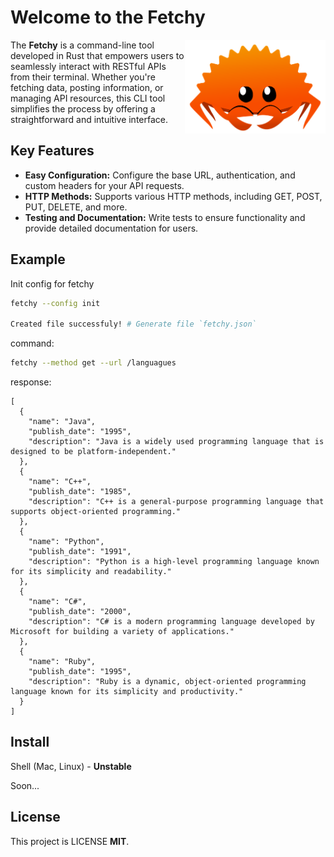 # Welcome to the Fetchy

<img align="right" src="./ferry.png" height="150px" alt="the rust mascot">


The **Fetchy** is a command-line tool developed in Rust that empowers users to seamlessly interact with RESTful APIs from their terminal. Whether you're fetching data, posting information, or managing API resources, this CLI tool simplifies the process by offering a straightforward and intuitive interface.


## Key Features

- **Easy Configuration:** Configure the base URL, authentication, and custom headers for your API requests.
- **HTTP Methods:** Supports various HTTP methods, including GET, POST, PUT, DELETE, and more.
- **Testing and Documentation:** Write tests to ensure functionality and provide detailed documentation for users.

## Example

Init config for fetchy

```sh
fetchy --config init

Created file successfuly! # Generate file `fetchy.json`
```

command: 
```sh
fetchy --method get --url /languagues
```

response:

```log
[
  {
    "name": "Java",
    "publish_date": "1995",
    "description": "Java is a widely used programming language that is designed to be platform-independent."
  },
  {
    "name": "C++",
    "publish_date": "1985",
    "description": "C++ is a general-purpose programming language that supports object-oriented programming."
  },
  {
    "name": "Python",
    "publish_date": "1991",
    "description": "Python is a high-level programming language known for its simplicity and readability."
  },
  {
    "name": "C#",
    "publish_date": "2000",
    "description": "C# is a modern programming language developed by Microsoft for building a variety of applications."
  },
  {
    "name": "Ruby",
    "publish_date": "1995",
    "description": "Ruby is a dynamic, object-oriented programming language known for its simplicity and productivity."
  }
]
```

## Install
Shell (Mac, Linux) - **Unstable**

Soon...

## License

This project is LICENSE **MIT**.

